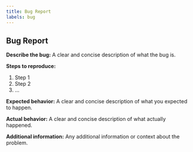 ```yaml
---
title: Bug Report
labels: bug
---
```


## Bug Report

**Describe the bug:**
A clear and concise description of what the bug is.

**Steps to reproduce:**

1. Step 1
2. Step 2
3. ...

**Expected behavior:**
A clear and concise description of what you expected to happen.

**Actual behavior:**
A clear and concise description of what actually happened.

**Additional information:**
Any additional information or context about the problem.
